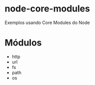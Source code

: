 # node-core-modules
 Exemplos usando Core Modules do Node

# Módulos
 - http
 - url
 - fs
 - path
 - os
 
